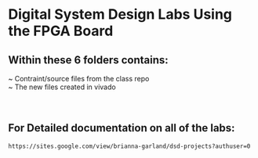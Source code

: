 # Digital System Design Labs Using the FPGA Board
## Within these 6 folders contains: <br />
  ~ Contraint/source files from the class repo <br />
  ~ The new files created in vivado <br />
   <br />
    <br />
   ## For Detailed documentation on all of the labs: <br />
    https://sites.google.com/view/brianna-garland/dsd-projects?authuser=0
  
